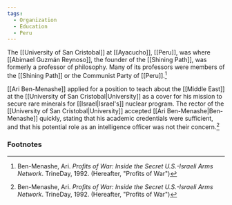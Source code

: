 ```yaml
---
tags:
  - Organization
  - Education
  - Peru
---
```

The [[University of San Cristobal]] at [[Ayacucho]], [[Peru]], was where [[Abimael Guzmán Reynoso]], the founder of the [[Shining Path]], was formerly a professor of philosophy. Many of its professors were members of the [[Shining Path]] or the Communist Party of [[Peru]].[^1]

[[Ari Ben-Menashe]] applied for a position to teach about the [[Middle East]] at the [[University of San Cristobal|University]] as a cover for his mission to secure rare minerals for [[Israel|Israel's]] nuclear program. The rector of the [[University of San Cristobal|University]] accepted [[Ari Ben-Menashe|Ben-Menashe]] quickly, stating that his academic credentials were sufficient, and that his potential role as an intelligence officer was not their concern.[^1]

### Footnotes
[^1]: Ben-Menashe, Ari. *Profits of War: Inside the Secret U.S.-Israeli Arms Network*. TrineDay, 1992. (Hereafter, "Profits of War")
